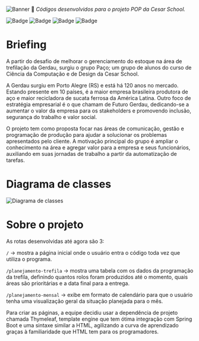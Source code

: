 ![Banner](https://i.ibb.co/0n1qdN9/Frame-31.png)
:paperclip: _Códigos desenvolvidos para o projeto POP da Cesar School._

![Badge](https://img.shields.io/github/last-commit/anabxms/haskell?color=blue&style=flat-square) ![Badge](https://img.shields.io/github/license/romulolyra/projeto3?color=blue&style=flat-square) ![Badge](https://img.shields.io/github/issues/romulolyra/projeto3?color=blue&style=flat-square) ![Badge](https://img.shields.io/github/stars/romulolyra/projeto3?color=blue&style=flat-square)

# Briefing

  A partir do desafio de melhorar o gerenciamento do estoque na área de trefilação da Gerdau, surgiu o grupo Paço; um grupo de alunos do curso de Ciência da Computação e de Design da Cesar School. 

  A Gerdau surgiu em Porto Alegre (RS) e está há 120 anos no mercado. Estando presente em 10 países, é a maior empresa brasileira produtora de aço e maior recicladora de sucata ferrosa da América Latina. Outro foco de estratégia empresarial é o que chamam de Futuro Gerdau, dedicando-se a aumentar o valor da empresa para os stakeholders e promovendo inclusão, segurança do trabalho e valor social. 

  O projeto tem como proposta focar nas áreas de comunicação, gestão e programação de produção para ajudar a solucionar os problemas apresentados pelo cliente. A motivação principal do grupo é ampliar o conhecimento na área e agregar valor para a empresa e seus funcionários, auxiliando em suas jornadas de trabalho a partir da automatização de tarefas. 

# Diagrama de classes

![Diagrama de classes](https://i.ibb.co/nRSxyfW/Group-319-2.png)

# Sobre o projeto

As rotas desenvolvidas até agora são 3:

`/` -> mostra a página inicial onde o usuário entra o código toda vez que utiliza o programa.

`/planejamento-trefila` -> mostra uma tabela com os dados da programação da trefila, definindo quantos rolos foram produzidos até o momento, quais áreas são prioritárias e a data final para a entrega.

`/planejamento-mensal` -> exibe em formato de calendário para que o usuário tenha uma visualização geral da situação planejada para o mês.


Para criar as páginas, a equipe decidiu usar a dependência de projeto chamada Thymeleaf, template engine que tem ótima integração com Spring Boot e uma sintaxe similar a HTML, agilizando a curva de aprendizado graças à familiaridade que HTML tem para os programadores.

